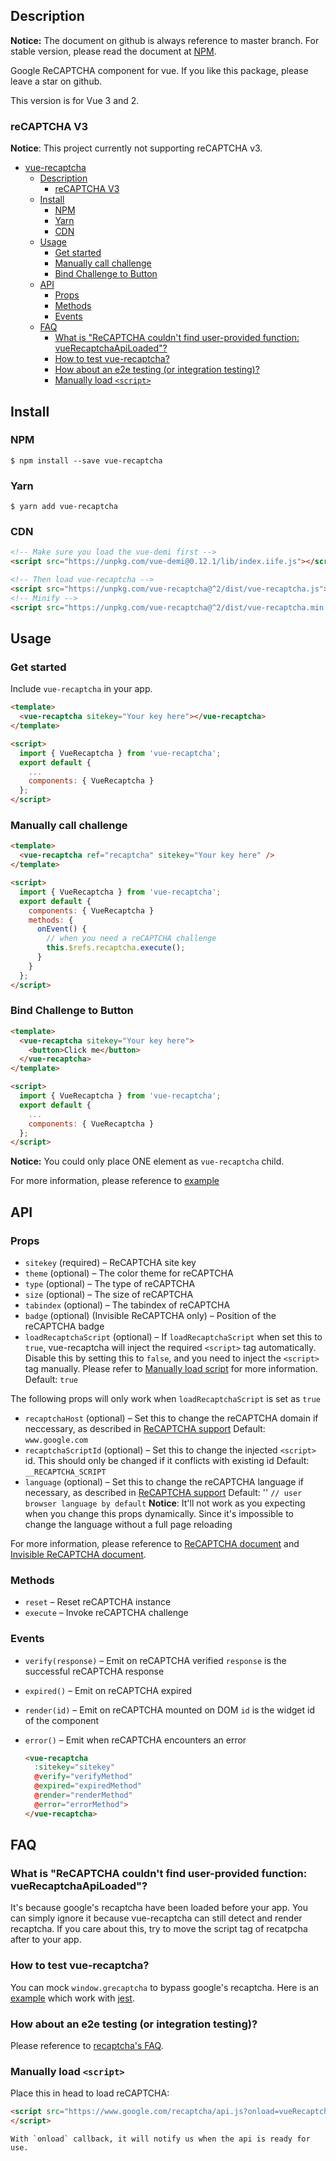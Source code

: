 
Description
-----------

**Notice:** The document on github is always reference to master branch. For stable version, please read the document at [NPM](https://www.npmjs.com/package/vue-recaptcha).

Google ReCAPTCHA component for vue.
If you like this package, please leave a star on github.

This version is for Vue 3 and 2.

### reCAPTCHA V3

**Notice**: This project currently not supporting reCAPTCHA v3.

<!-- TOC -->

- [vue-recaptcha](#vue-recaptcha)
  - [Description](#description)
    - [reCAPTCHA V3](#recaptcha-v3)
  - [Install](#install)
    - [NPM](#npm)
    - [Yarn](#yarn)
    - [CDN](#cdn)
  - [Usage](#usage)
    - [Get started](#get-started)
    - [Manually call challenge](#manually-call-challenge)
    - [Bind Challenge to Button](#bind-challenge-to-button)
  - [API](#api)
    - [Props](#props)
    - [Methods](#methods)
    - [Events](#events)
  - [FAQ](#faq)
    - [What is "ReCAPTCHA couldn't find user-provided function: vueRecaptchaApiLoaded"?](#what-is-recaptcha-couldnt-find-user-provided-function-vuerecaptchaapiloaded)
    - [How to test vue-recaptcha?](#how-to-test-vue-recaptcha)
    - [How about an e2e testing (or integration testing)?](#how-about-an-e2e-testing-or-integration-testing)
    - [Manually load `<script>`](#manually-load-script)

<!-- /TOC -->

## Install ##

### NPM ###

```shell
$ npm install --save vue-recaptcha
```

### Yarn ###

```shell
$ yarn add vue-recaptcha
```

### CDN ###
```html
<!-- Make sure you load the vue-demi first -->
<script src="https://unpkg.com/vue-demi@0.12.1/lib/index.iife.js"></script>

<!-- Then load vue-recaptcha -->
<script src="https://unpkg.com/vue-recaptcha@^2/dist/vue-recaptcha.js"></script>
<!-- Minify -->
<script src="https://unpkg.com/vue-recaptcha@^2/dist/vue-recaptcha.min.js"></script>
```

## Usage ##

### Get started ###
Include `vue-recaptcha` in your app.

```html
<template>
  <vue-recaptcha sitekey="Your key here"></vue-recaptcha>
</template>

<script>
  import { VueRecaptcha } from 'vue-recaptcha';
  export default {
    ...
    components: { VueRecaptcha }
  };
</script>
```

### Manually call challenge ###

```html
<template>
  <vue-recaptcha ref="recaptcha" sitekey="Your key here" />
</template>

<script>
  import { VueRecaptcha } from 'vue-recaptcha';
  export default {
    components: { VueRecaptcha }
    methods: {
      onEvent() {
        // when you need a reCAPTCHA challenge
        this.$refs.recaptcha.execute();
      }
    }
  };
</script>
```

### Bind Challenge to Button ###
```html
<template>
  <vue-recaptcha sitekey="Your key here">
    <button>Click me</button>
  </vue-recaptcha>
</template>

<script>
  import { VueRecaptcha } from 'vue-recaptcha';
  export default {
    ...
    components: { VueRecaptcha }
  };
</script>
```

**Notice:** You could only place ONE element as `vue-recaptcha` child.

For more information, please reference to [example](example)

## API ##

### Props ###
- `sitekey` (required) –
  ReCAPTCHA site key
- `theme` (optional) –
  The color theme for reCAPTCHA
- `type` (optional) –
  The type of reCAPTCHA
- `size` (optional) –
  The size of reCAPTCHA
- `tabindex` (optional) –
  The tabindex of reCAPTCHA
- `badge` (optional) (Invisible ReCAPTCHA only) –
  Position of the reCAPTCHA badge
- `loadRecaptchaScript` (optional) –
  If `loadRecaptchaScript` when set this to `true`, vue-recaptcha will inject the required `<script>` tag automatically.
  Disable this by setting this to `false`, and you need to inject the `<script>` tag manually. Please refer to [Manually load script](#manually-load-script) for more information.
  Default: `true`

The following props will only work when `loadRecaptchaScript` is set as `true`

- `recaptchaHost` (optional) –
  Set this to change the reCAPTCHA domain if neccessary, as described in [ReCAPTCHA support][recaptcha-global]
  Default: `www.google.com`
- `recaptchaScriptId` (optional) –
  Set this to change the injected `<script>` id. This should only be changed if it conflicts with existing id
  Default: `__RECAPTCHA_SCRIPT`
- `language` (optional) –
  Set this to change the reCAPTCHA language if necessary, as described in [ReCAPTCHA support][recaptcha-global]
  Default: '' `// user browser language by default`
  **Notice**: It'll not work as you expecting when you change this props dynamically. Since it's impossible to change the language without a full page reloading

For more information, please reference to [ReCAPTCHA document][recaptcha-params] and [Invisible ReCAPTCHA document][invisible-recaptcha-params].

### Methods ###

- `reset` –
  Reset reCAPTCHA instance
- `execute` –
  Invoke reCAPTCHA challenge

### Events ###

- `verify(response)` –
  Emit on reCAPTCHA verified
  `response` is the successful reCAPTCHA response
- `expired()` –
  Emit on reCAPTCHA expired
- `render(id)` –
  Emit on reCAPTCHA mounted on DOM
  `id` is the widget id of the component
- `error()` –
  Emit when reCAPTCHA encounters an error

  ```html
  <vue-recaptcha
    :sitekey="sitekey"
    @verify="verifyMethod"
    @expired="expiredMethod"
    @render="renderMethod"
    @error="errorMethod">
  </vue-recaptcha>
  ```
## FAQ ##

### What is "ReCAPTCHA couldn't find user-provided function: vueRecaptchaApiLoaded"? ###

It's because google's recaptcha have been loaded before your app.
You can simply ignore it because vue-recaptcha can still detect and render recaptcha.
If you care about this, try to move the script tag of recatpcha after to your app.

### How to test vue-recaptcha? ###

You can mock `window.grecaptcha` to bypass google's recaptcha.
Here is an [example](example/__tests__/example.spec.js) which work with [jest](https://facebook.github.io/jest/).

### How about an e2e testing (or integration testing)? ###

Please reference to [recaptcha's FAQ](https://developers.google.com/recaptcha/docs/faq#id-like-to-run-automated-tests-with-recaptcha-v2-what-should-i-do).

### Manually load `<script>`

Place this in head to load reCAPTCHA:
```html
<script src="https://www.google.com/recaptcha/api.js?onload=vueRecaptchaApiLoaded&render=explicit" async defer>
</script>
```
```
With `onload` callback, it will notify us when the api is ready for use.
```

[example]: https://github.com/DanSnow/vue-recaptcha/tree/master/example
[recaptcha-params]: https://developers.google.com/recaptcha/docs/display#render_param
[invisible-recaptcha-params]: https://developers.google.com/recaptcha/docs/invisible#render_param
[recaptcha-global]: https://developers.google.com/recaptcha/docs/faq#can-i-use-recaptcha-globally

